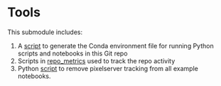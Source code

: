 # Tools

This submodule includes:
1.  A [script](generate_conda_file.py) to generate the Conda environment file for running Python scripts and notebooks in this Git repo 
1.  Scripts in [repo_metrics](./repo_metrics) used to track the repo activity
1.  Python [script](remove_pixelserver.py) to remove pixelserver tracking from all example notebooks.

